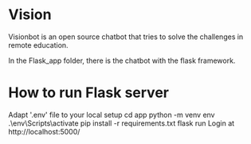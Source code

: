 # Vision
Visionbot is an open source chatbot that tries to solve the challenges in remote education.

In the Flask_app folder, there is the chatbot with the flask framework.

# How to run Flask server
Adapt '.env' file to your local setup
cd app
python -m venv env
.\env\Scripts\activate
pip install -r requirements.txt
flask run
Login at http://localhost:5000/